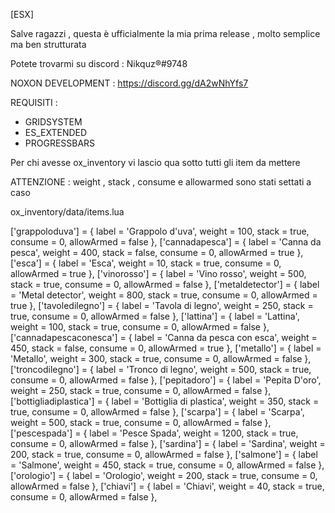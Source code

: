 [ESX]

Salve ragazzi , questa è ufficialmente la mia prima release , molto semplice ma ben strutturata

Potete trovarmi su discord : Nikquz®#9748

NOXON DEVELOPMENT : https://discord.gg/dA2wNhYfs7

REQUISITI : 
- GRIDSYSTEM
- ES_EXTENDED
- PROGRESSBARS

Per chi avesse ox_inventory vi lascio qua sotto tutti gli item da mettere

ATTENZIONE : weight , stack , consume e allowarmed sono stati settati a caso

ox_inventory/data/items.lua

['grappoloduva'] = {
	label = 'Grappolo d\'uva',
	weight = 100,
	stack = true,
	consume = 0,
	allowArmed = false
},
['cannadapesca'] = {
	label = 'Canna da pesca',
	weight = 400,
	stack = false,
	consume = 0,
	allowArmed = true
},
['esca'] = {
	label = 'Esca',
	weight = 10,
	stack = true,
	consume = 0,
	allowArmed = true
},
['vinorosso'] = {
	label = 'Vino rosso',
	weight = 500,
	stack = true,
	consume = 0,
	allowArmed = false
},
['metaldetector'] = {
	label = 'Metal detector',
	weight = 800,
	stack = true,
	consume = 0,
	allowArmed = true
},
['tavoledilegno'] = {
	label = 'Tavola di legno',
	weight = 250,
	stack = true,
	consume = 0,
	allowArmed = false
},
['lattina'] = {
	label = 'Lattina', 
	weight = 100,
	stack = true,
	consume = 0,
	allowArmed = false
},
['cannadapescaconesca'] = {
	label = 'Canna da pesca con esca', 
	weight = 450,
	stack = false,
	consume = 0,
	allowArmed = true
},
['metallo'] = {
	label = 'Metallo',
	weight = 300,
	stack = true,
	consume = 0,
	allowArmed = false
},
['troncodilegno'] = {
	label = 'Tronco di legno',
	weight = 500,
	stack = true,
	consume = 0,
	allowArmed = false
},
['pepitadoro'] = {
	label = 'Pepita D\'oro',
	weight = 250,
	stack = true,
	consume = 0,
	allowArmed = false
},
['bottigliadiplastica'] = {
	label = 'Bottiglia di plastica',
	weight = 350,
	stack = true,
	consume = 0,
	allowArmed = false
},
['scarpa'] = {
	label = 'Scarpa',
	weight = 500,
	stack = true,
	consume = 0,
	allowArmed = false
},
['pescespada'] = {
	label = 'Pesce Spada',
	weight = 1200,
	stack = true,
	consume = 0,
	allowArmed = false
},
['sardina'] = {
	label = 'Sardina',
	weight = 200,
	stack = true,
	consume = 0,
	allowArmed = false
},
['salmone'] = {
	label = 'Salmone',
	weight = 450,
	stack = true,
	consume = 0,
	allowArmed = false
},
['orologio'] = {
	label = 'Orologio',
	weight = 200,
	stack = true,
	consume = 0,
	allowArmed = false
},
['chiavi'] = {
	label = 'Chiavi',
	weight = 40,
	stack = true,
	consume = 0,
	allowArmed = false
},
